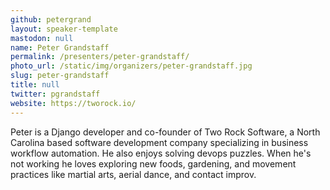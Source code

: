 ```yaml
---
github: petergrand
layout: speaker-template
mastodon: null
name: Peter Grandstaff
permalink: /presenters/peter-grandstaff/
photo_url: /static/img/organizers/peter-grandstaff.jpg
slug: peter-grandstaff
title: null
twitter: pgrandstaff
website: https://tworock.io/
---
```


Peter is a Django developer and co-founder of Two Rock Software, a North Carolina based software development company specializing in business workflow automation. He also enjoys solving devops puzzles. When he's not working he loves exploring new foods, gardening, and movement practices like martial arts, aerial dance, and contact improv.

